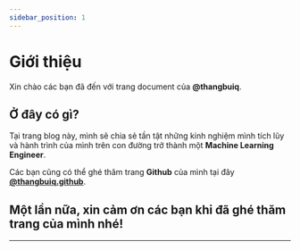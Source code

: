 ```yaml
---
sidebar_position: 1
---
```


# Giới thiệu

Xin chào các bạn đã đến với trang document của **@thangbuiq**.

## Ở đây có gì?

Tại trang blog này, mình sẽ chia sẻ tần tật những kinh nghiệm mình tích lũy và hành trình của mình trên con đường trở thành một **Machine Learning Engineer**.

Các bạn cũng có thể ghé thăm trang **Github** của mình tại đây **[@thangbuiq.github](https://github.com/thangbuiq)**.

## Một lần nữa, xin cảm ơn các bạn khi đã ghé thăm trang của mình nhé!
---

